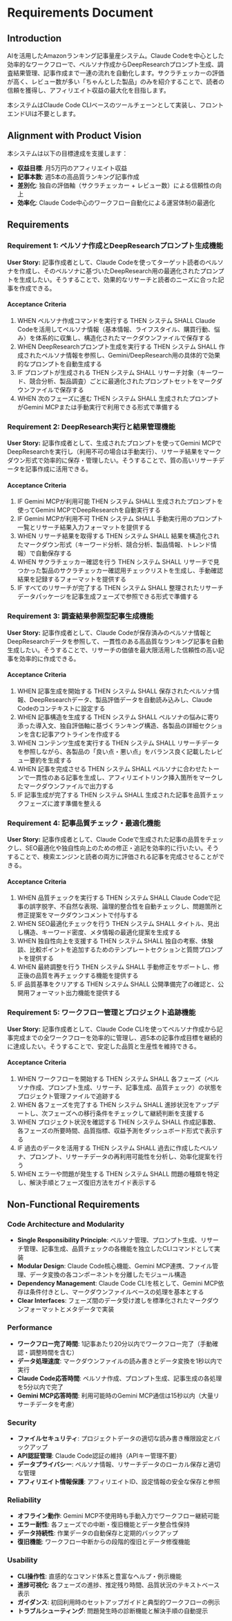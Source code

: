# Requirements Document

## Introduction

AIを活用したAmazonランキング記事量産システム。Claude Codeを中心とした効率的なワークフローで、ペルソナ作成からDeepResearchプロンプト生成、調査結果管理、記事作成まで一連の流れを自動化します。サクラチェッカーの評価が高く、レビュー数が多い「ちゃんとした製品」のみを紹介することで、読者の信頼を獲得し、アフィリエイト収益の最大化を目指します。

本システムはClaude Code CLIベースのツールチェーンとして実装し、フロントエンドUIは不要とします。

## Alignment with Product Vision

本システムは以下の目標達成を支援します：
- **収益目標**: 月5万円のアフィリエイト収益
- **記事本数**: 週5本の高品質ランキング記事作成
- **差別化**: 独自の評価軸（サクラチェッカー + レビュー数）による信頼性の向上
- **効率化**: Claude Code中心のワークフロー自動化による運営体制の最適化

## Requirements

### Requirement 1: ペルソナ作成とDeepResearchプロンプト生成機能

**User Story:** 記事作成者として、Claude Codeを使ってターゲット読者のペルソナを作成し、そのペルソナに基づいたDeepResearch用の最適化されたプロンプトを生成したい。そうすることで、効果的なリサーチと読者のニーズに合った記事を作成できる。

#### Acceptance Criteria

1. WHEN ペルソナ作成コマンドを実行する THEN システム SHALL Claude Codeを活用してペルソナ情報（基本情報、ライフスタイル、購買行動、悩み）を体系的に収集し、構造化されたマークダウンファイルで保存する
2. WHEN DeepResearchプロンプト生成を実行する THEN システム SHALL 作成されたペルソナ情報を参照し、Gemini/DeepResearch用の具体的で効果的なプロンプトを自動生成する
3. IF プロンプトが生成される THEN システム SHALL リサーチ対象（キーワード、競合分析、製品調査）ごとに最適化されたプロンプトセットをマークダウンファイルで保存する
4. WHEN 次のフェーズに進む THEN システム SHALL 生成されたプロンプトがGemini MCPまたは手動実行で利用できる形式で準備する

### Requirement 2: DeepResearch実行と結果管理機能

**User Story:** 記事作成者として、生成されたプロンプトを使ってGemini MCPでDeepResearchを実行し（利用不可の場合は手動実行）、リサーチ結果をマークダウン形式で効率的に保存・管理したい。そうすることで、質の高いリサーチデータを記事作成に活用できる。

#### Acceptance Criteria

1. IF Gemini MCPが利用可能 THEN システム SHALL 生成されたプロンプトを使ってGemini MCPでDeepResearchを自動実行する
2. IF Gemini MCPが利用不可 THEN システム SHALL 手動実行用のプロンプト一覧とリサーチ結果入力フォーマットを提供する
3. WHEN リサーチ結果を取得する THEN システム SHALL 結果を構造化されたマークダウン形式（キーワード分析、競合分析、製品情報、トレンド情報）で自動保存する
4. WHEN サクラチェッカー確認を行う THEN システム SHALL リサーチで見つかった製品のサクラチェッカー確認用チェックリストを生成し、手動確認結果を記録するフォーマットを提供する
5. IF すべてのリサーチが完了する THEN システム SHALL 整理されたリサーチデータパッケージを記事生成フェーズで参照できる形式で準備する

### Requirement 3: 調査結果参照型記事生成機能

**User Story:** 記事作成者として、Claude Codeが保存済みのペルソナ情報とDeepResearchデータを参照して、一貫性のある高品質なランキング記事を自動生成したい。そうすることで、リサーチの価値を最大限活用した信頼性の高い記事を効率的に作成できる。

#### Acceptance Criteria

1. WHEN 記事生成を開始する THEN システム SHALL 保存されたペルソナ情報、DeepResearchデータ、製品評価データを自動読み込みし、Claude Codeのコンテキストに設定する
2. WHEN 記事構造を生成する THEN システム SHALL ペルソナの悩みに寄り添った導入文、独自評価軸に基づくランキング構造、各製品の詳細セクションを含む記事アウトラインを作成する
3. WHEN コンテンツ生成を実行する THEN システム SHALL リサーチデータを参照しながら、各製品の「良い点・悪い点」をバランス良く記載したレビュー要約を生成する
4. WHEN 記事を完成させる THEN システム SHALL ペルソナに合わせたトーンで一貫性のある記事を生成し、アフィリエイトリンク挿入箇所をマークしたマークダウンファイルで出力する
5. IF 記事生成が完了する THEN システム SHALL 生成された記事を品質チェックフェーズに渡す準備を整える

### Requirement 4: 記事品質チェック・最適化機能

**User Story:** 記事作成者として、Claude Codeで生成された記事の品質をチェックし、SEO最適化や独自性向上のための修正・追記を効率的に行いたい。そうすることで、検索エンジンと読者の両方に評価される記事を完成させることができる。

#### Acceptance Criteria

1. WHEN 品質チェックを実行する THEN システム SHALL Claude Codeで記事の誤字脱字、不自然な表現、論理的整合性を自動チェックし、問題箇所と修正提案をマークダウンコメントで付与する
2. WHEN SEO最適化チェックを行う THEN システム SHALL タイトル、見出し構造、キーワード密度、メタ情報の最適化提案を生成する
3. WHEN 独自性向上を支援する THEN システム SHALL 独自の考察、体験談、比較ポイントを追加するためのテンプレートセクションと質問プロンプトを提供する
4. WHEN 最終調整を行う THEN システム SHALL 手動修正をサポートし、修正後の品質を再チェックする機能を提供する
5. IF 品質基準をクリアする THEN システム SHALL 公開準備完了の確認と、公開用フォーマット出力機能を提供する

### Requirement 5: ワークフロー管理とプロジェクト追跡機能

**User Story:** 記事作成者として、Claude Code CLIを使ってペルソナ作成から記事完成までの全ワークフローを効率的に管理し、週5本の記事作成目標を継続的に達成したい。そうすることで、安定した品質と生産性を維持できる。

#### Acceptance Criteria

1. WHEN ワークフローを開始する THEN システム SHALL 各フェーズ（ペルソナ作成、プロンプト生成、リサーチ、記事生成、品質チェック）の状態をプロジェクト管理ファイルで追跡する
2. WHEN 各フェーズを完了する THEN システム SHALL 進捗状況をアップデートし、次フェーズへの移行条件をチェックして継続判断を支援する
3. WHEN プロジェクト状況を確認する THEN システム SHALL 作成記事数、各フェーズの所要時間、品質指標、収益予測をダッシュボード形式で表示する
4. IF 過去のデータを活用する THEN システム SHALL 過去に作成したペルソナ、プロンプト、リサーチデータの再利用可能性を分析し、効率化提案を行う
5. WHEN エラーや問題が発生する THEN システム SHALL 問題の種類を特定し、解決手順とフェーズ復旧方法をガイド表示する

## Non-Functional Requirements

### Code Architecture and Modularity
- **Single Responsibility Principle**: ペルソナ管理、プロンプト生成、リサーチ管理、記事生成、品質チェックの各機能を独立したCLIコマンドとして実装
- **Modular Design**: Claude Code核心機能、Gemini MCP連携、ファイル管理、データ変換の各コンポーネントを分離したモジュール構造
- **Dependency Management**: Claude Code CLIを核として、Gemini MCP依存は条件付きとし、マークダウンファイルベースの処理を基本とする
- **Clear Interfaces**: フェーズ間のデータ受け渡しを標準化されたマークダウンフォーマットとメタデータで実装

### Performance
- **ワークフロー完了時間**: 1記事あたり20分以内でワークフロー完了（手動確認・調整時間を含む）
- **データ処理速度**: マークダウンファイルの読み書きとデータ変換を1秒以内で実行
- **Claude Code応答時間**: ペルソナ作成、プロンプト生成、記事生成の各処理を5分以内で完了
- **Gemini MCP応答時間**: 利用可能時のGemini MCP通信は15秒以内（大量リサーチデータを考慮）

### Security
- **ファイルセキュリティ**: プロジェクトデータの適切な読み書き権限設定とバックアップ
- **API認証管理**: Claude Code認証の維持（APIキー管理不要）
- **データプライバシー**: ペルソナ情報、リサーチデータのローカル保存と適切な管理
- **アフィリエイト情報保護**: アフィリエイトID、設定情報の安全な保存と参照

### Reliability
- **オフライン動作**: Gemini MCP不使用時も手動入力でワークフロー継続可能
- **エラー耐性**: 各フェーズでの中断・復旧機能とデータ整合性保持
- **データ持続性**: 作業データの自動保存と定期的バックアップ
- **復旧機能**: ワークフロー中断からの段階的復旧とデータ修復機能

### Usability
- **CLI操作性**: 直感的なコマンド体系と豊富なヘルプ・例示機能
- **進捗可視化**: 各フェーズの進捗、推定残り時間、品質状況のテキストベース表示
- **ガイダンス**: 初回利用時のセットアップガイドと典型的ワークフローの例示
- **トラブルシューティング**: 問題発生時の診断機能と解決手順の自動提示